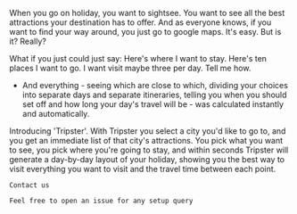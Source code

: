 
When you go on holiday, you want to sightsee. You want to see all the best attractions your destination has to offer. And as everyone knows, if you want to find your way around, you just go to google maps. It's easy. 
But is it? Really? 

What if you just could just say: 
Here's where I want to stay. 
Here's ten places I want to go. 
I want visit maybe three per day. 
Tell me how. 
 - And everything - seeing which are close to which, dividing your choices into separate days and separate itineraries, telling you when you should set off and how long your day's travel will be - was calculated instantly and automatically. 

Introducing 'Tripster'. 
With Tripster you select a city you'd like to go to, and you get an immediate list of that city's attractions. You pick what you want to see, you pick where you're going to stay, and within seconds Tripster will generate a day-by-day layout of your holiday, showing you the best way to visit everything you want to visit and the travel time between each point. 



    Contact us

    Feel free to open an issue for any setup query